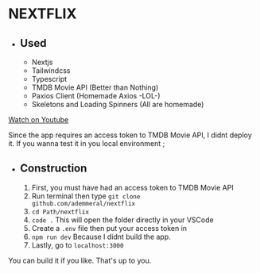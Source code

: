 # NEXTFLIX
* ## Used
  + Nextjs
  + Tailwindcss
  + Typescript
  + TMDB Movie API (Better than Nothing)
  + Paxios Client (Homemade Axios -LOL-)
  + Skeletons and Loading Spinners (All are homemade)

[Watch on Youtube](https://youtu.be/ziiJ1TxIi-0)

Since the app requires an access token to TMDB Movie API, I didnt deploy it.
If you wanna test it in you local environment ;
* ## Construction
  1. First, you must have had an access token to TMDB Movie API
  2. Run terminal then type <code>git clone github.com/ademmeral/nextflix</code>
  3. <code>cd Path/nextflix</code>
  4. <code>code .</code> This will open the folder directly in your VSCode
  5. Create a <code>.env</code> file then put your access token in
  6. <code>npm run dev</code> Because I didnt build the app. 
  7. Lastly, go to <code>localhost:3000</code> 
  
You can build it if you like. That's up to you.